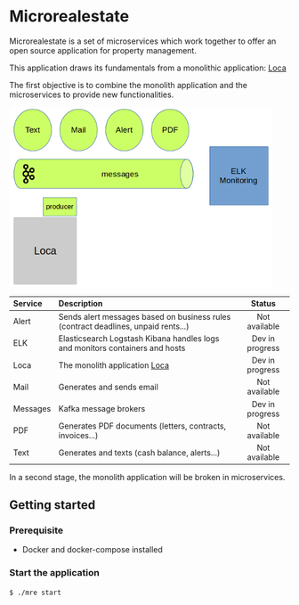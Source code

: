 # Microrealestate

Microrealestate is a set of microservices which work together to offer an open source application for property management.

This application draws its fundamentals from a monolithic application: [Loca](https://github.com/camelaissani/loca)

The first objective is to combine the monolith application and the microservices to provide new functionalities.

![overview](./picture/overview.png)

| Service  | Description                                                                        | Status          |
| :------- | :--------------------------------------------------------------------------------- | :-------------: |
| Alert    | Sends alert messages based on business rules (contract deadlines, unpaid rents...) | Not available   |
| ELK      | Elasticsearch Logstash Kibana handles logs and monitors containers and hosts       | Dev in progress |
| Loca     | The monolith application [Loca](https://github.com/camelaissani/loca)              | Dev in progress |
| Mail     | Generates and sends email                                                          | Not available   |
| Messages | Kafka message brokers                                                              | Dev in progress |
| PDF      | Generates PDF documents (letters, contracts, invoices...)                          | Not available   |
| Text     | Generates and texts (cash balance, alerts...)                                      | Not available   |


In a second stage, the monolith application will be broken in microservices.

## Getting started

### Prerequisite
- Docker and docker-compose installed

### Start the application
```shell
$ ./mre start
```

